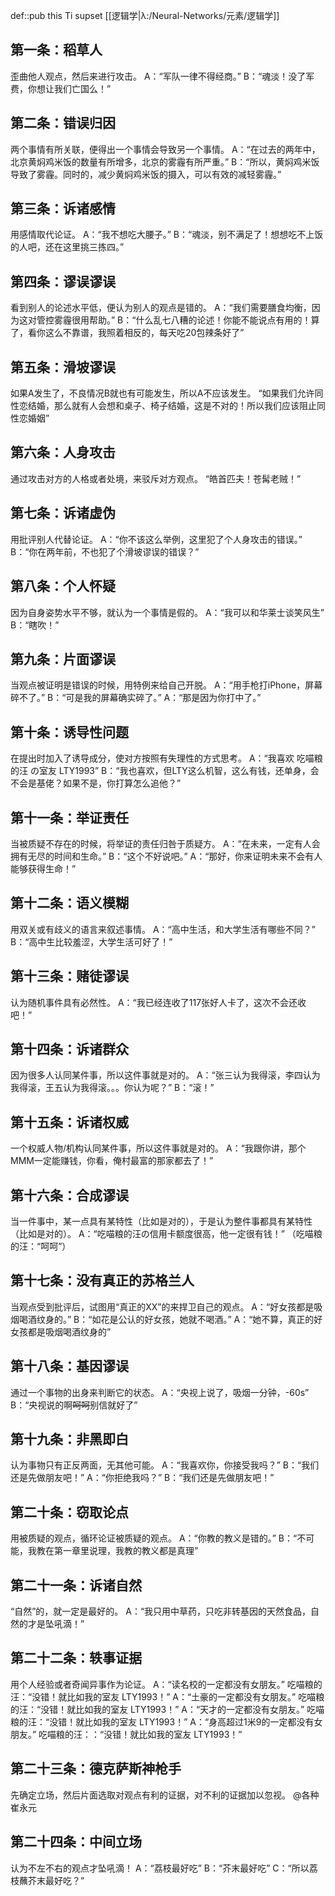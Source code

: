 def::pub this Ti supset [[逻辑学|λ:/Neural-Networks/元素/逻辑学]]

## 第一条：稻草人
歪曲他人观点，然后来进行攻击。
A：“军队一律不得经商。”
B：“魂淡！没了军费，你想让我们亡国么！”
 
## 第二条：错误归因
两个事情有所关联，便得出一个事情会导致另一个事情。
A：“在过去的两年中，北京黄焖鸡米饭的数量有所增多，北京的雾霾有所严重。”
B：“所以，黄焖鸡米饭导致了雾霾。同时的，减少黄焖鸡米饭的摄入，可以有效的减轻雾霾。”
 
## 第三条：诉诸感情
用感情取代论证。
A：“我不想吃大腰子。”
B：“魂淡，别不满足了！想想吃不上饭的人吧，还在这里挑三拣四。”
 
## 第四条：谬误谬误
看到别人的论述水平低，便认为别人的观点是错的。
A：“我们需要膳食均衡，因为这对管控雾霾很用帮助。”
B：“什么乱七八糟的论述！你能不能说点有用的！算了，看你这么不靠谱，我照着相反的，每天吃20包辣条好了”
 
## 第五条：滑坡谬误
如果A发生了，不良情况B就也有可能发生，所以A不应该发生。
“如果我们允许同性恋结婚，那么就有人会想和桌子、椅子结婚，这是不对的！所以我们应该阻止同性恋婚姻”

## 第六条：人身攻击
通过攻击对方的人格或者处境，来驳斥对方观点。
“皓首匹夫！苍髯老贼！”
 
## 第七条：诉诸虚伪
用批评别人代替论证。
A：“你不该这么举例，这里犯了个人身攻击的错误。”
B：“你在两年前，不也犯了个滑坡谬误的错误？”
 
## 第八条：个人怀疑
因为自身姿势水平不够，就认为一个事情是假的。
A：“我可以和华莱士谈笑风生”
B：“瞎吹！”
 
## 第九条：片面谬误
当观点被证明是错误的时候，用特例来给自己开脱。
A：“用手枪打iPhone，屏幕碎不了。”
B：“可是我的屏幕确实碎了。”
A：“那是因为你打中了。”
 
## 第十条：诱导性问题
在提出时加入了诱导成分，使对方按照有失理性的方式思考。
A：“我喜欢 吃喵粮的汪 の室友 LTY1993”
B：“我也喜欢，但LTY这么机智，这么有钱，还单身，会不会是基佬？如果不是，你打算怎么追他？”
 
## 第十一条：举证责任
当被质疑不存在的时候，将举证的责任归咎于质疑方。
A：“在未来，一定有人会拥有无尽的时间和生命。”
B：“这个不好说吧。”
A：“那好，你来证明未来不会有人能够获得生命！”
 
## 第十二条：语义模糊
用双关或有歧义的语言来叙述事情。
A：“高中生活，和大学生活有哪些不同？”
B：“高中生比较羞涩，大学生活可好了！”
 
## 第十三条：赌徒谬误
认为随机事件具有必然性。
A：“我已经连收了117张好人卡了，这次不会还收吧！”
 
## 第十四条：诉诸群众
因为很多人认同某件事，所以这件事就是对的。
A：“张三认为我得滚，李四认为我得滚，王五认为我得滚。。。你认为呢？”
B：“滚！”
 
## 第十五条：诉诸权威
一个权威人物/机构认同某件事，所以这件事就是对的。
A：“我跟你讲，那个MMM一定能赚钱，你看，俺村最富的那家都去了！”
 
## 第十六条：合成谬误
当一件事中，某一点具有某特性（比如是对的），于是认为整件事都具有某特性（比如是对的）。
A：“吃喵粮的汪の信用卡额度很高，他一定很有钱！”
（吃喵粮的汪：“呵呵”）
 
## 第十七条：没有真正的苏格兰人
当观点受到批评后，试图用“真正的XX”的来捍卫自己的观点。
A：“好女孩都是吸烟喝酒纹身的。”
B：“如花是公认的好女孩，她就不喝酒。”
A：“她不算，真正的好女孩都是吸烟喝酒纹身的”
 
## 第十八条：基因谬误
通过一个事物的出身来判断它的状态。
A：“央视上说了，吸烟一分钟，-60s”
B：“央视说的啊~~呵呵~~别信就好了”
 
## 第十九条：非黑即白
认为事物只有正反两面，无其他可能。
A：“我喜欢你，你接受我吗？”
B：“我们还是先做朋友吧！”
A：“你拒绝我吗？”
B：“我们还是先做朋友吧！”
 
## 第二十条：窃取论点
用被质疑的观点，循环论证被质疑的观点。
A：“你教的教义是错的。”
B：“不可能，我教在第一章里说理，我教的教义都是真理”
 
## 第二十一条：诉诸自然
“自然”的，就一定是最好的。
A：“我只用中草药，只吃非转基因的天然食品，自然的才是坠吼滴！”
 
## 第二十二条：轶事证据
用个人经验或者奇闻异事作为论证。
A：“读名校的一定都没有女朋友。”
吃喵粮的汪：“没错！就比如我的室友 LTY1993！”
A：“土豪的一定都没有女朋友。”
吃喵粮的汪：“没错！就比如我的室友 LTY1993！”
A：“天才的一定都没有女朋友。”
吃喵粮的汪：“没错！就比如我的室友 LTY1993！”
A：“身高超过1米9的一定都没有女朋友。”
吃喵粮的汪：：“没错！就比如我的室友 LTY1993！”
 
## 第二十三条：德克萨斯神枪手
先确定立场，然后片面选取对观点有利的证据，对不利的证据加以忽视。
@各种崔永元
 
## 第二十四条：中间立场
认为不左不右的观点才坠吼滴！
A：“荔枝最好吃”
B：“芥末最好吃”
C：“所以荔枝蘸芥末最好吃？”
 
